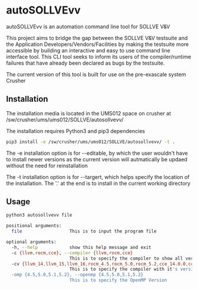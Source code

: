 
# autoSOLLVEvv

autoSOLLVEvv is an automation command line tool for SOLLVE V&V


This project aims to bridge the gap between the SOLLVE V&V testsuite and the Application Developers/Vendors/Facilities by making the testsuite more accessible by building an interactive and easy to use command line interface tool. This CLI tool seeks to inform its users of the compiler/runtime failures that have already been declared as bugs by the testsuite.

The current version of this tool is built for use on the pre-exascale system Crusher


## Installation

The installation media is located in the UMS012 space on crusher at /sw/crusher/ums/ums012/SOLLVE/autosollvevv/


The installation requires Python3 and pip3 dependencies
```bash
pip3 install -e /sw/crusher/ums/ums012/SOLLVE/autosollvevv/ -t .
```
The -e installation option is for --editable, by which the user wouldn't have to install newer versions as the current version will autmatically be updaed without the need for reinstallation

The -t installation option is for --targert, which helps specify the location of the installation. The '.' at the end is to install in the current working directory


## Usage

```bash
python3 autosollvevv file
```


```bash
positional arguments:
  file                  This is to input the program file

optional arguments:
  -h, --help            show this help message and exit
  -c {llvm,rocm,cce}, --compiler {llvm,rocm,cce}
                        This is to specify the compiler to show all versions
  -cv {llvm_14,llvm_15,llvm_16,rocm_4.5,rocm_5.0,rocm_5.2,cce_14.0.0,cce_14.0.1}, --compilerversion {llvm_14,llvm_15,llvm_16,rocm_4.5,rocm_5.0,rocm_5.2,cce_14.0.0,cce_14.0.1}
                        This is to specify the compiler with it's version
  -omp {4.5,5.0,5.1,5.2}, --openmp {4.5,5.0,5.1,5.2}
                        This is to specify the OpenMP Version

```
